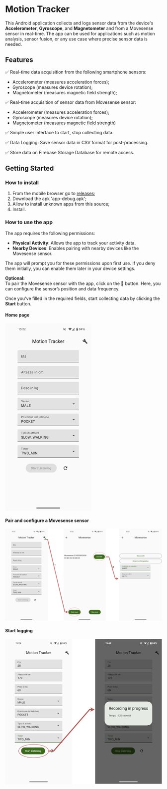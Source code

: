 # Motion Tracker

This Android application collects and logs sensor data from the device's **Accelerometer**,
**Gyroscope**, and **Magnetometer** and from a Movesense sensor in real-time. The app can be used
for applications such as motion analysis, sensor fusion, or any use case where precise sensor data is
needed.

## Features

✅ Real-time data acquisition from the following smartphone sensors:

- Accelerometer (measures acceleration forces);
- Gyroscope (measures device rotation);
- Magnetometer (measures magnetic field strength);

✅ Real-time acquisition of sensor data from Movesense sensor:

- Accelerometer (measures acceleration forces);
- Gyroscope (measures device rotation);
- Magnetometer (measures magnetic field strength)

✅ Simple user interface to start, stop collecting data.

✅ Data Logging: Save sensor data in CSV format for post-processing.

✅ Store data on Firebase Storage Database for remote access.

## Getting Started

### How to install

1. From the mobile browser go to [releases](https://github.com/ff225/MotionTracker/releases);
2. Download the apk 'app-debug.apk';
3. Allow to install unknown apps from this source;
4. Install.

### How to use the app

The app requires the following permissions:

- **Physical Activity**: Allows the app to track your activity data.
- **Nearby Devices**: Enables pairing with nearby devices like the Movesense sensor.

The app will prompt you for these permissions upon first use. If you deny them initially, you can
enable them later in your device settings.

**Optional:**  
To pair the Movesense sensor with the app, click on the 🔧 button. Here, you can configure the
sensor’s position and data frequency.

Once you've filled in the required fields, start collecting data by clicking the **Start** button.

#### Home page

![Home page](MotionTracker-HomePage.drawio.png)

#### Pair and configure a Movesense sensor

![Pair a movesense](MotionTracker.drawio.png)

#### Start logging

![Start logging](MotionTracker-StartListening.drawio.png)
